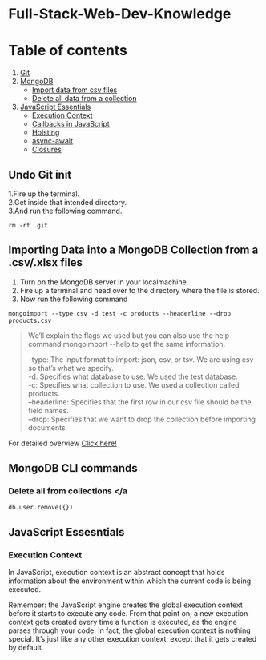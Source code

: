 # Full-Stack-Web-Dev-Knowledge

# Table of contents
1. [Git](#Git)
2. [MongoDB](#)
   * [Import data from csv files](#csv)
   * [Delete all data from a collection](#delCollection)
3. [JavaScript Essentials](#javascriptEssentials)
   * [Execution Context](#executionContext)
   * [Callbacks in JavaScript](#)
   * [Hoisting](#)
   * [async-await](#)
   * [Closures](#)
 

## Undo Git init <a name="Git"></a>

1.Fire up the terminal.\
2.Get inside that intended directory.\
3.And run the following command.

```
rm -rf .git
```

## Importing Data into a MongoDB Collection from a .csv/.xlsx files <a name="csv"></a>

1. Turn on the MongoDB server in your localmachine.
2. Fire up a terminal and head over to the directory where the file is stored.
3. Now run the following command 

```
mongoimport --type csv -d test -c products --headerline --drop products.csv
```

>We’ll explain the flags we used but you can also use the help command mongoimport --help to get the same information.
>
> –type: The input format to import: json, csv, or tsv. We are using csv so that’s what we specify.\
> -d: Specifies what database to use. We used the test database.\
> -c: Specifies what collection to use. We used a collection called products.\
> –headerline: Specifies that the first row in our csv file should be the field names.\
> –drop: Specifies that we want to drop the collection before importing documents.

For detailed overview [Click here!](https://kb.objectrocket.com/mongo-db/how-to-import-a-csv-into-mongodb-327)


## MongoDB CLI commands

### Delete all from collections <a name="delCollection"></a

```
db.user.remove({})
```

## JavaScript Essesntials <a href="javascriptEssentials"></a>

### Execution Context <a href="executionContext"></a>

  In JavaScript, execution context is an abstract concept that holds information about the environment within which the current code is being executed.
  
  Remember: the JavaScript engine creates the global execution context before it starts to execute any code. From that point on, a new execution context gets created every time   a function is executed, as the engine parses through your code. In fact, the global execution context is nothing special. It’s just like any other execution context, except     that it gets created by default.
